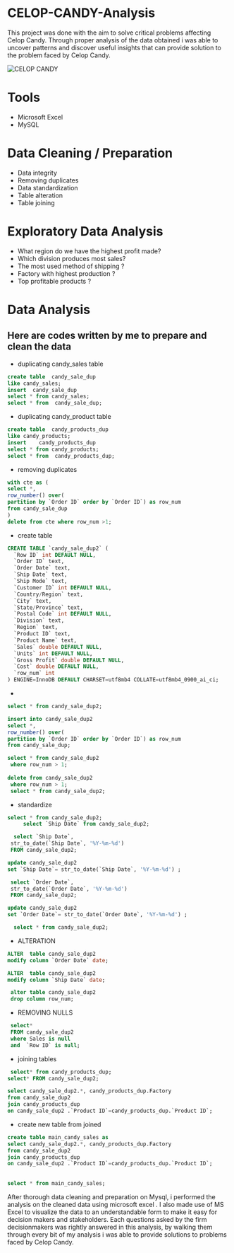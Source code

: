 # CELOP-CANDY-Analysis

This project was done with the aim to solve critical problems affecting Celop Candy.
Through proper analysis of the data obtained i was able to uncover patterns and discover useful 
insights that can provide solution to the problem faced by Celop Candy.

![CELOP CANDY](https://github.com/user-attachments/assets/793b2450-82b8-4b88-9393-e9cb93d819ee)

# Tools
- Microsoft Excel
- MySQL

# Data Cleaning / Preparation
- Data integrity
- Removing duplicates
- Data standardization
- Table alteration
- Table joining

# Exploratory Data Analysis
- What region do we have the highest profit made?
- Which division produces most sales?
- The most used method of shipping ?
- Factory with highest production ?
- Top profitable products ?

# Data Analysis
## Here are codes written by me to prepare and clean the data
- duplicating candy_sales table
```sql
create table  candy_sale_dup
like candy_sales;
insert  candy_sale_dup
select * from candy_sales;
select * from  candy_sale_dup;
```
- duplicating candy_product table
```sql
create table  candy_products_dup
like candy_products;
insert    candy_products_dup
select * from candy_products;
select * from  candy_products_dup;
```
- removing duplicates
```sql
with cte as (
select *,
row_number() over(
partition by `Order ID` order by `Order ID`) as row_num
from candy_sale_dup
) 
delete from cte where row_num >1;
```
- create table
```sql
CREATE TABLE `candy_sale_dup2` (
  `Row ID` int DEFAULT NULL,
  `Order ID` text,
  `Order Date` text,
  `Ship Date` text,
  `Ship Mode` text,
  `Customer ID` int DEFAULT NULL,
  `Country/Region` text,
  `City` text,
  `State/Province` text,
  `Postal Code` int DEFAULT NULL,
  `Division` text,
  `Region` text,
  `Product ID` text,
  `Product Name` text,
  `Sales` double DEFAULT NULL,
  `Units` int DEFAULT NULL,
  `Gross Profit` double DEFAULT NULL,
  `Cost` double DEFAULT NULL,
  `row_num` int
) ENGINE=InnoDB DEFAULT CHARSET=utf8mb4 COLLATE=utf8mb4_0900_ai_ci;
```
-

```sql
select * from candy_sale_dup2;

insert into candy_sale_dup2
select *,
row_number() over(
partition by `Order ID` order by `Order ID`) as row_num
from candy_sale_dup;
```
```sql
select * from candy_sale_dup2
 where row_num > 1;
 
delete from candy_sale_dup2
 where row_num > 1;
 select * from candy_sale_dup2;
```
- standardize
```sql
select * from candy_sale_dup2;
     select `Ship Date` from candy_sale_dup2;

  select `Ship Date`,
 str_to_date(`Ship Date`, '%Y-%m-%d') 
 FROM candy_sale_dup2;

update candy_sale_dup2
set `Ship Date`= str_to_date(`Ship Date`, '%Y-%m-%d') ;

 select `Order Date`,
 str_to_date(`Order Date`, '%Y-%m-%d') 
 FROM candy_sale_dup2;

update candy_sale_dup2
set `Order Date`= str_to_date(`Order Date`, '%Y-%m-%d') ;

  select * from candy_sale_dup2;
```
- ALTERATION
```sql
ALTER  table candy_sale_dup2
modify column `Order Date` date;

ALTER  table candy_sale_dup2
modify column `Ship Date` date;

 alter table candy_sale_dup2
 drop column row_num;
```
- REMOVING NULLS
```sql
 select*
 FROM candy_sale_dup2
 where Sales is null 
 and  `Row ID` is null;
```
- joining tables
```sql
 select* from candy_products_dup;
select* FROM candy_sale_dup2;

select candy_sale_dup2.*, candy_products_dup.Factory
from candy_sale_dup2 
join candy_products_dup
on candy_sale_dup2 .`Product ID`=candy_products_dup.`Product ID`;
```
- create new table from joined
```sql
create table main_candy_sales as
select candy_sale_dup2.*, candy_products_dup.Factory
from candy_sale_dup2 
join candy_products_dup
on candy_sale_dup2 .`Product ID`=candy_products_dup.`Product ID`;
 
 
select * from main_candy_sales;
```

   After thorough data cleaning and preparation on Mysql, i performed the analysis on the cleaned data using microsoft excel .
I also made use of MS Excel to visualize the data to an understandable form to make it easy for decision makers and stakeholders.
Each questions asked by the firm decisionmakers was rightly answered in this analysis, by walking them through every bit of my analysis i was able to provide solutions to problems faced by Celop Candy.

















